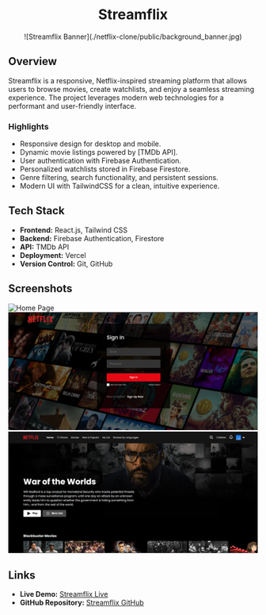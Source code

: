# <center>Streamflix</center>

<center>
![Streamflix Banner](./netflix-clone/public/background_banner.jpg)
</center>

## Overview
Streamflix is a responsive, Netflix-inspired streaming platform that allows users to browse movies, create watchlists, and enjoy a seamless streaming experience. The project leverages modern web technologies for a performant and user-friendly interface.

### Highlights
- Responsive design for desktop and mobile.
- Dynamic movie listings powered by [TMDb API].
- User authentication with Firebase Authentication.
- Personalized watchlists stored in Firebase Firestore.
- Genre filtering, search functionality, and persistent sessions.
- Modern UI with TailwindCSS for a clean, intuitive experience.

## Tech Stack
- **Frontend:** React.js, Tailwind CSS
- **Backend:** Firebase Authentication, Firestore
- **API:** TMDb API
- **Deployment:** Vercel
- **Version Control:** Git, GitHub

## Screenshots
![Home Page](./netflix-clone/public/banner.png.png)
![SignupPage](./netflix-clone/public/signupPage.png)
![Home Page ](./netflix-clone/public/homePage.png)

## Links
- **Live Demo:** [Streamflix Live](https://streamflix-gold-delta.vercel.app/)
- **GitHub Repository:** [Streamflix GitHub](https://github.com/sarthakbisht80/streamflix.git)
